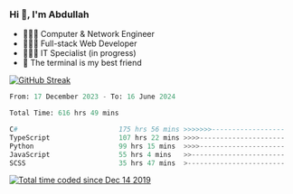 <h3>Hi 👋, I'm Abdullah</h3>

- 👷🏼‍♂️ Computer & Network Engineer
- 👨🏻‍💻 Full-stack Web Developer
- 👨🏻‍💻 IT Specialist (in progress)
- 🖤 The terminal is my best friend

[![GitHub Streak](https://streak-stats.demolab.com?user=al3bad&theme=transparent&date_format=j%20M%5B%20Y%5D)](https://git.io/streak-stats)

<!--START_SECTION:waka-->

```python
From: 17 December 2023 - To: 16 June 2024

Total Time: 616 hrs 49 mins

C#                         175 hrs 56 mins >>>>>>>------------------   28.28 %
TypeScript                 107 hrs 22 mins >>>>---------------------   17.26 %
Python                     99 hrs 15 mins  >>>>---------------------   15.95 %
JavaScript                 55 hrs 4 mins   >>-----------------------   08.85 %
SCSS                       35 hrs 47 mins  >------------------------   05.75 %
```

<!--END_SECTION:waka-->

<p>
  <a href="https://wakatime.com/@ce2a2aac-0d6b-4d65-b864-8a4bcaf12967"><img src="https://wakatime.com/badge/user/ce2a2aac-0d6b-4d65-b864-8a4bcaf12967.svg" alt="Total time coded since Dec 14 2019" /></a>
</p>
